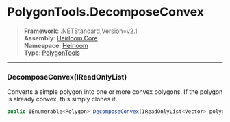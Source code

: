 # PolygonTools.DecomposeConvex

> **Framework**: .NETStandard,Version=v2.1  
> **Assembly**: [Heirloom.Core][0]  
> **Namespace**: [Heirloom][0]  
> **Type**: [PolygonTools][1]  

--------------------------------------------------------------------------------

### DecomposeConvex(IReadOnlyList<Vector>)

Converts a simple polygon into one or more convex polygons. If the polygon is already convex, this simply clones it.

```cs
public IEnumerable<Polygon> DecomposeConvex(IReadOnlyList<Vector> polygon)
```

[0]: ../Heirloom.Core.md
[1]: Heirloom.PolygonTools.md
